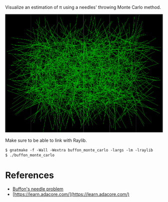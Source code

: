 Visualize an estimation of π using a needles' throwing Monte Carlo method.

![](assets/needles.png)

Make sure to be able to link with Raylib.

```console
$ gnatmake -f -Wall -Wextra buffon_monte_carlo -largs -lm -lraylib
$ ./buffon_monte_carlo
```

# References

- [Buffon's needle problem](https://en.wikipedia.org/wiki/Buffon%27s_needle_problem)
- [https://learn.adacore.com/](https://learn.adacore.com/)
